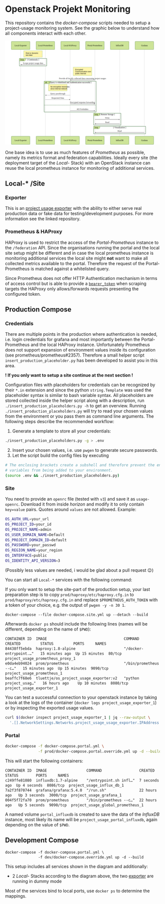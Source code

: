 # Openstack Projekt Monitoring

This repository contains the *docker-compose* scripts needed to setup a project-usage
monitoring system. See the graphic below to understand how all components interact with
each other.

![](overview.png)

One base idea is to use as much features of *Prometheus* as possible, namely its metrics
format and federation capabilities. Ideally every site (the deployment target of the
*Local-* Stack) with an OpenStack instance can reuse the local prometheus instance for
monitoring of additional services.

## Local-* /Site

### Exporter

This is an [project usage exporter](https://github.com/gilbus/OS_project_usage_exporter)
with the ability to either serve real production data or fake data for
testing/development purposes. For more information see the linked repository.

### Prometheus & HAProxy

HAProxy is used to restrict the access of the *Portal-Prometheus* instance to the
`/federation` API. Since the organisations running the portal and the local site setup
might be different and in case the local prometheus instance is monitoring additional
services the local site might **not** want to make all collected metrics available to
the portal. Therefore the request of the Portal-Prometheus is matched against
a whitelisted query.

Since Prometheus does not offer HTTP Authentication mechanism in terms of access control
but is able to provide
a [`bearer_token`](https://prometheus.io/docs/prometheus/latest/configuration/configuration/#<scrape_config>)
when scraping targets the HAProxy only allows/forwards requests presenting the
configured token.

## Production Compose

### Credentials

There are multiple points in the production where authentication is needed, i.e. login
credentials for grafana and most importantly between the Portal-Prometheus and the local
HAProxy instance. Unfortunately Prometheus does not support expansion of environment
values inside its configuration (see prometheus/prometheus#2357). Therefore a small
helper script `insert_production_placeholder.py` has been developed to assist you in
this area.

**! If you only want to setup a site continue at the next section !**

Configuration files with placeholders for credentials can be recognized by their `*.in`
extension and since the python `string.Template` was used the placeholder syntax is
similar to bash variable syntax. All placeholders are stored collected inside the helper
script along with a description, run `./insert_production_placeholders.py -h` to get an
overview. Running `./insert_production_placeholders.py` will try to read your chosen
values from the environment or you pass them as command line arguments. The following
steps describe the recommended workflow:

1. Generate a template to store all your credentials:

```bash
./insert_production_placeholders.py -g > .env
```

2. Insert your chosen values, i.e. use `pwgen` to generate secure passwords.
3. Let the script build the config files by executing
```bash
# The enclosing brackets create a subshell and therefore prevent the environment
# variables from being added to your environment.
(source .env && ./insert_production_placeholders.py)
```

### Site

You need to provide an `openrc` file (tested with `v3`) and save it as `usage-openrc`.
Download it from inside *horizon* and modify it to only contain `key=value` pairs.
Quotes around `values` are not allowed. Example:

```bash
OS_AUTH_URL=your_url
OS_PROJECT_ID=your_id
OS_PROJECT_NAME=admin
OS_USER_DOMAIN_NAME=Default
OS_PROJECT_DOMAIN_ID=default
OS_PASSWORD=your_passwd
OS_REGION_NAME=your_region
OS_INTERFACE=public
OS_IDENTITY_API_VERSION=3
```
(Possibly less values are needed, i would be glad about a pull request :wink:)

You can start all `Local-*` services with the following command:

If you only want to setup the site-part of the production setup, your last preparation
step is to copy `prod/haproxy/etc/haproxy.cfg.in` to `prod/haproxy/etc/haproxy.cfg.in`
and replace `$PROMETHEUS_AUTH_TOKEN` with a token of your choice, e.g. the output of
`pwgen -y -n 30 1`.

```
docker-compose --file docker-compose.site.yml up --detach --build
```

Afterwards `docker ps` should include the following lines (names will be different, depending on the name of `$PWD`):
```
CONTAINER ID  IMAGE                                   COMMAND                  CREATED         STATUS         PORTS     NAMES
84438ff5ebda  haproxy:1.8-alpine                      "/docker-entrypoint.…"   15 minutes ago  Up 15 minutes  80/tcp    project_usage_prometheus_proxy_1
e0da4eb94024  prom/prometheus                         "/bin/prometheus --c…"   15 minutes ago  Up 15 minutes  9090/tcp  project_usage_prometheus_1
beaffc7f68e6  tluettje/os_project_usage_exporter:v2   "python project_usag…"   16 hours ago    Up 10 minutes  8080/tcp  project_usage_exporter_1
```

You can test a successful connection to your openstack instance by taking a look at the
logs of the container (`docker logs project_usage_exporter_1`) or by inspecting the
exported usage values.

```bash
curl $(docker inspect project_usage_exporter_1 | jq --raw-output \
  '.[].NetworkSettings.Networks.project_usage_usage_exporter.IPAddress'):8080
```

### Portal

```bash
docker-compose -f docker-compose.portal.yml \
               -f prod/docker-compose.portal.override.yml up -d --build
```

This will start the following containers:

```
CONTAINER ID  IMAGE                  COMMAND                 CREATED        STATUS        PORTS     NAMES
c249ffe81080  influxdb:1.7-alpine    "/entrypoint.sh infl…"  7 seconds ago  Up 4 seconds  8086/tcp  project_usage_influx_db_1
7a2f3f870744  grafana/grafana:5.4.0  "/run.sh"               22 hours ago   Up 3 seconds  3000/tcp  project_usage_grafana_1
004f5f72fa70  prom/prometheus        "/bin/prometheus --c…"  22 hours ago   Up 5 seconds  9090/tcp  project_usage_global_prometheus_1
```

A named volume `portal_influxdb` is created to save the data of the *InfluxDB* instance,
most likely its name will be `project_usage_portal_influxdb`, again depending on the
value of `$PWD`.

## Development Compose

```
docker-compose -f docker-compose.portal.yml \
               -f dev/docker-compose.override.yml up -d --build
```

This setup includes all services shown in the diagram and additionally:
- 2 *Local-* Stacks according to the diagram above, the two
  [exporter](https://github.com/gilbus/OS_project_usage_exporter) are running in dummy
  mode

Most of the services bind to local ports, use `docker ps` to determine the mappings.
